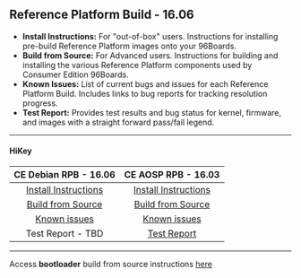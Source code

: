 ## Reference Platform Build - 16.06


- **Install Instructions:** For "out-of-box" users. Instructions for installing pre-build Reference Platform images onto your 96Boards.
- **Build from Source:** For Advanced users. Instructions for building and installing the various Reference Platform components used by Consumer Edition 96Boards.
- **Known Issues:** List of current bugs and issues for each Reference Platform Build. Includes links to bug reports for tracking resolution progress.
- **Test Report:** Provides test results and bug status for kernel, firmware, and images with a straight forward pass/fail legend.

***

#### HiKey



|   **CE Debian RPB - 16.06**   |    **CE AOSP RPB - 16.03**  |
|:-----------------------------:|:---------------------------:|
|   [Install Instructions](InstallDebianRPB-16.06.md)    |   [Install Instructions](InstallAOSPRPB-16.03.md)  |
|  [Build from Source](BFSDebianRPB-16.06.md)        |    [Build from Source](BFSAOSPRPB-16.03.md)    |
|       [Known issues](../../Known-Issues.md)        |      [Known issues](../../Known-Issues.md)       |
|        Test Report - TBD        |       [Test Report](http://builds.96boards.org/releases/reference-platform/aosp/hikey/16.03/CE-AOSP-RPB-16.03-HiKey-TestReport.pdf)       |


***

Access **bootloader** build from source instructions [here](BuildSourceBL.md) 

